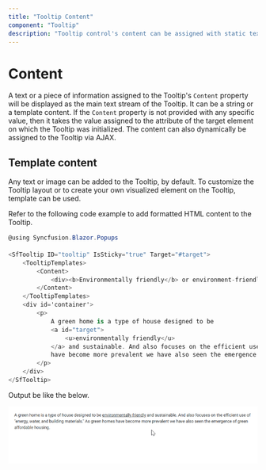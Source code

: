 ```yaml
---
title: "Tooltip Content"
component: "Tooltip"
description: "Tooltip control's content can be assigned with static text, template, or loaded dynamically via AJAX."
---
```


# Content

A text or a piece of information assigned to the Tooltip's `Content` property will be displayed as the main text stream of the Tooltip.
 It can be a string or a template content. If the `Content` property is not provided with any specific value, then it takes the value
  assigned to the attribute of the target element on which the Tooltip was initialized. The content can also dynamically be assigned to the Tooltip via AJAX.

## Template content

Any text or image can be added to the Tooltip, by default. To customize the Tooltip layout or to create your own visualized element on the
 Tooltip, template can be used.

Refer to the following code example to add formatted HTML content to the Tooltip.

```csharp
@using Syncfusion.Blazor.Popups

<SfTooltip ID="tooltip" IsSticky="true" Target="#target">
    <TooltipTemplates>
        <Content>
            <div><b>Environmentally friendly</b> or environment-friendly, (also referred to as eco-friendly, nature-friendly, and green) are marketing and sustainability terms referring to goods and services, laws, guidelines and policies that inflict reduced, minimal, or no harm upon ecosystems or the environment.</div>
        </Content>
    </TooltipTemplates>
    <div id='container'>
        <p>
            A green home is a type of house designed to be
            <a id="target">
                <u>environmentally friendly</u>
            </a> and sustainable. And also focuses on the efficient use of "energy, water, and building materials." As green homes
            have become more prevalent we have also seen the emergence of green affordable housing.
        </p>
    </div>
</SfTooltip>
```

Output be like the below.

![Blazor - Tooltip - Content](images/content.gif)
